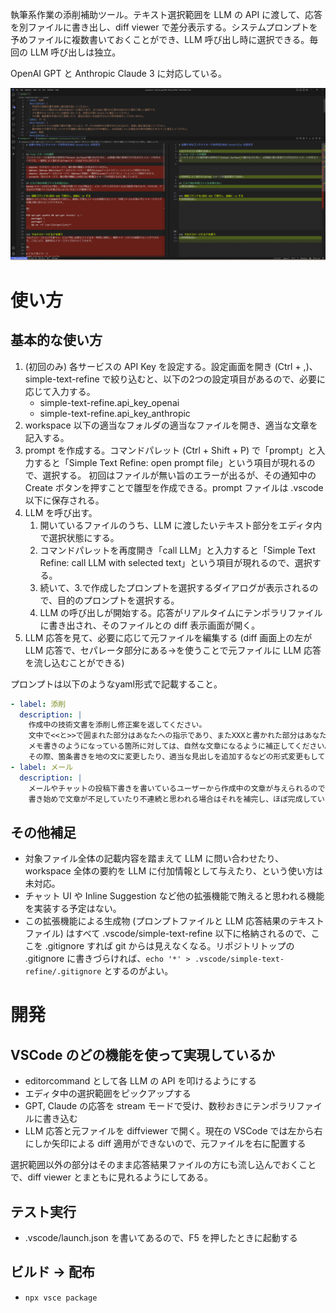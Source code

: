 執筆系作業の添削補助ツール。テキスト選択範囲を LLM の API に渡して、応答を別ファイルに書き出し、diff viewer で差分表示する。システムプロンプトを予めファイルに複数書いておくことができ、LLM 呼び出し時に選択できる。毎回の LLM 呼び出しは独立。

OpenAI GPT と Anthropic Claude 3 に対応している。

![screenshot](assets/screenshot.png)

# 使い方
## 基本的な使い方
1. (初回のみ) 各サービスの API Key を設定する。設定画面を開き (Ctrl + ,)、simple-text-refine で絞り込むと、以下の2つの設定項目があるので、必要に応じて入力する。
   - simple-text-refine.api_key_openai
   - simple-text-refine.api_key_anthropic
2. workspace 以下の適当なフォルダの適当なファイルを開き、適当な文章を記入する。
3. prompt を作成する。コマンドパレット (Ctrl + Shift + P) で「prompt」と入力すると「Simple Text Refine: open prompt file」という項目が現れるので、選択する。
   初回はファイルが無い旨のエラーが出るが、その通知中の Create ボタンを押すことで雛型を作成できる。prompt ファイルは .vscode 以下に保存される。
4. LLM を呼び出す。
   1. 開いているファイルのうち、LLM に渡したいテキスト部分をエディタ内で選択状態にする。
   2. コマンドパレットを再度開き「call LLM」と入力すると「Simple Text Refine: call LLM with selected text」という項目が現れるので、選択する。
   3. 続いて、3.で作成したプロンプトを選択するダイアログが表示されるので、目的のプロンプトを選択する。
   4. LLM の呼び出しが開始する。応答がリアルタイムにテンポラリファイルに書き出され、そのファイルとの diff 表示画面が開く。
5. LLM 応答を見て、必要に応じて元ファイルを編集する (diff 画面上の左が LLM 応答で、セパレータ部分にある→を使うことで元ファイルに LLM 応答を流し込むことができる)

プロンプトは以下のようなyaml形式で記載すること。

```yml
- label: 添削
  description: |
    作成中の技術文書を添削し修正案を返してください。
    文中で<<と>>で囲まれた部分はあなたへの指示であり、またXXXと書かれた部分はあなたに埋めて欲しい箇所です。
    メモ書きのようになっている箇所に対しては、自然な文章になるように補正してください。
    その際、箇条書きを地の文に変更したり、適当な見出しを追加するなどの形式変更もしてかまいません。
- label: メール
  description: |
    メールやチャットの投稿下書きを書いているユーザーから作成中の文章が与えられるので、添削し修正案を返してください。
    書き始めで文章が不足していたり不連続と思われる場合はそれを補完し、ほぼ完成している場合は文体の改善などをメインに修正してください。
```

## その他補足
- 対象ファイル全体の記載内容を踏まえて LLM に問い合わせたり、workspace 全体の要約を LLM に付加情報として与えたり、という使い方は未対応。
- チャット UI や Inline Suggestion など他の拡張機能で賄えると思われる機能を実装する予定はない。
- この拡張機能による生成物 (プロンプトファイルと LLM 応答結果のテキストファイル) はすべて .vscode/simple-text-refine 以下に格納されるので、ここを .gitignore すれば git からは見えなくなる。リポジトリトップの .gitignore に書きづらければ、`echo '*' > .vscode/simple-text-refine/.gitignore` とするのがよい。

# 開発
## VSCode のどの機能を使って実現しているか
- editorcommand として各 LLM の API を叩けるようにする
- エディタ中の選択範囲をピックアップする
- GPT, Claude の応答を stream モードで受け、数秒おきにテンポラリファイルに書き込む
- LLM 応答と元ファイルを diffviewer で開く。現在の VSCode では左から右にしか矢印による diff 適用ができないので、元ファイルを右に配置する

選択範囲以外の部分はそのまま応答結果ファイルの方にも流し込んでおくことで、diff viewer とまともに見れるようにしてある。

## テスト実行
- .vscode/launch.json を書いてあるので、F5 を押したときに起動する

## ビルド → 配布
- `npx vsce package`

